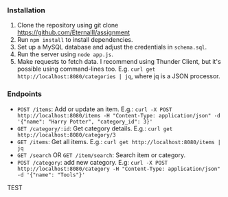 ### Installation
1. Clone the repository using git clone https://github.com/EternalII/assignment
2. Run `npm install` to install dependencies.
3. Set up a MySQL database and adjust the credentials in `schema.sql`.
4. Run the server using `node app.js`.
5. Make requests to fetch data. I recommend using Thunder Client, but it's possible using command-lines too. E.g. `curl get http://localhost:8080/categories | jq`, where jq is a JSON processor.

### Endpoints
- `POST /items`: Add or update an item. E.g.: `curl -X POST http://localhost:8080/items -H "Content-Type: application/json" -d '{"name": "Harry Potter", "category_id": 3}'`
- `GET /category/:id`: Get category details. E.g.: `curl get http://localhost:8080/category/3`
- `GET /items`: Get all items. E.g.: `curl get http://localhost:8080/items | jq`
- `GET /search` OR `GET /item/search`: Search item or category.
- `POST /category`: add new category. E.g: `curl -X POST http://localhost:8080/category -H "Content-Type: application/json" -d '{"name": "Tools"}'`

TEST